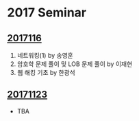 # 2017 Seminar

## [2017116](https://github.com/ajou-whois/seminar/tree/master/2017/20171116)

1. 네트워킹(1) by 송영훈
1. 암호학 문제 풀이 및 LOB 문제 풀이 by 이재현
1. 웹 해킹 기초 by 한광석

## [20171123](https://github.com/ajou-whois/seminar/tree/master/2017/20171123)

* TBA
